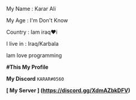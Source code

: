 My Name : Karar Ali

My Age : I'm Don't Know

Country : Iam iraq♥i

I live in : Iraq/Karbala

Iam love programming 

****#This My Profile****

****My Discord**** `KARAR#0560`

****[ My Server ] (https://discord.gg/XdmAZbkDFV)****
